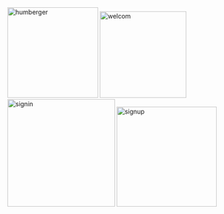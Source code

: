 <img width="203" alt="humberger" src="https://github.com/Ankori2024/24581_Assignment_two/assets/173115844/931f527a-20fc-4a1a-ba6b-5626fa156bdd">
<img width="194" alt="welcom" src="https://github.com/Ankori2024/24581_Assignment_two/assets/173115844/589a77a5-eeac-454c-b0c7-122d8e4fe27f">
<img width="241" alt="signin" src="https://github.com/Ankori2024/24581_Assignment_two/assets/173115844/a8558ba1-6183-4486-aead-98f0ecd4a81c">
<img width="224" alt="signup" src="https://github.com/Ankori2024/24581_Assignment_two/assets/173115844/1a52ff62-8cb7-4796-a389-ef0b2b1dbb83">
